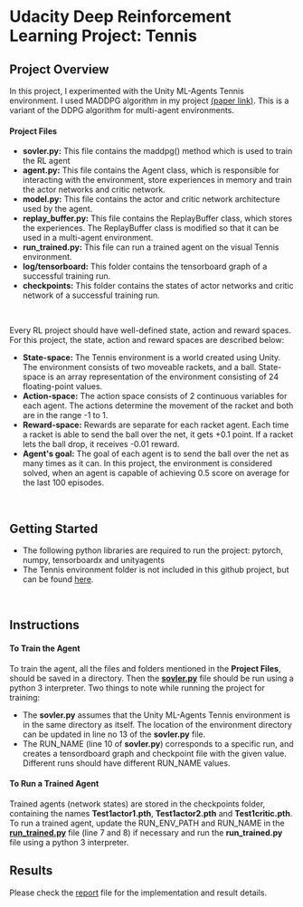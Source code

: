 # Udacity Deep Reinforcement Learning Project: Tennis
## Project Overview 
 In this project, I experimented with the Unity ML-Agents Tennis environment. 
 I used MADDPG algorithm in my project [(paper link)](https://arxiv.org/abs/1511.05952). 
 This is a variant of the DDPG algorithm for multi-agent environments.

#### Project Files
- **sovler.py:**  This file contains the maddpg() method which is used to train the RL agent  
- **agent.py:**  This file contains the Agent class, which is responsible for interacting with the environment, 
store experiences in memory and train the actor networks and critic network.
- **model.py:** This file contains the actor and critic network architecture used by the agent.
- **replay_buffer.py:** This file contains the ReplayBuffer class, which stores the experiences. 
The ReplayBuffer class is modified so that it can be used in a multi-agent environment.
- **run_trained.py:** This file can run a trained agent on the visual Tennis environment.
- **log/tensorboard:** This folder contains the tensorboard graph of a successful training run.
- **checkpoints:** This folder contains the states of actor networks and critic network of a successful training run.
<br/>

Every RL project should have well-defined state, action and reward spaces. For this project, the state, action and reward spaces are described below:  
- **State-space:** The Tennis environment is a world created using Unity. The environment consists of two moveable rackets, and a ball. 
State-space is an array representation of the environment consisting of 24 floating-point values.  
- **Action-space:** The action space consists of 2 continuous variables for each agent. 
The actions determine the movement of the racket and both are in the range -1 to 1.
- **Reward-space:** Rewards are separate for each racket agent. Each time a racket is able to send the ball over the net, it gets +0.1 point. 
If a racket lets the ball drop, it receives -0.01 reward.
- **Agent's goal:** The goal of each agent is to send the ball over the net as many times as it can. 
In this project, the environment is considered solved, when an agent is capable of achieving 0.5 score on average for the last 100 episodes.
<br/>

## Getting Started
- The following python libraries are required to run the project: pytorch, numpy, tensorboardx and unityagents
- The Tennis environment folder is not included in this github project, 
but can be found [here](https://github.com/udacity/deep-reinforcement-learning/tree/master/p3_collab-compet).
<br/>

## Instructions
#### To Train the Agent
To train the agent, all the files and folders mentioned in the **Project Files**, should be saved in a directory. 
Then the **[sovler.py](https://github.com/fahimfss/ProjectTennis/blob/master/solver.py)** file should be run using a python 3 interpreter. 
Two things to note while running the project for training:
- The **sovler.py** assumes that the Unity ML-Agents Tennis environment is in the same directory as itself. The location of the 
environment directory can be updated in line no 13 of the **sovler.py** file. 
- The RUN_NAME (line 10 of **sovler.py**) corresponds to a specific run, 
and creates a tensordboard graph and checkpoint file with the given value.
Different runs should have different RUN_NAME values.
  
#### To Run a Trained Agent
Trained agents (network states) are stored in the checkpoints folder, containing the names **Test1actor1.pth**, **Test1actor2.pth** and **Test1critic.pth**. 
To run a trained agent, update the RUN_ENV_PATH and RUN_NAME in the **[run_trained.py](https://github.com/fahimfss/ProjectTennis/blob/master/run_trained.py)** file (line 7 and 8) if necessary and run the **run_trained.py** file using a python 3 interpreter.
<br/>  
    
## Results
Please check the [report](https://github.com/fahimfss/ProjectTennis/blob/master/REPORT.md) file for the implementation and result details.
